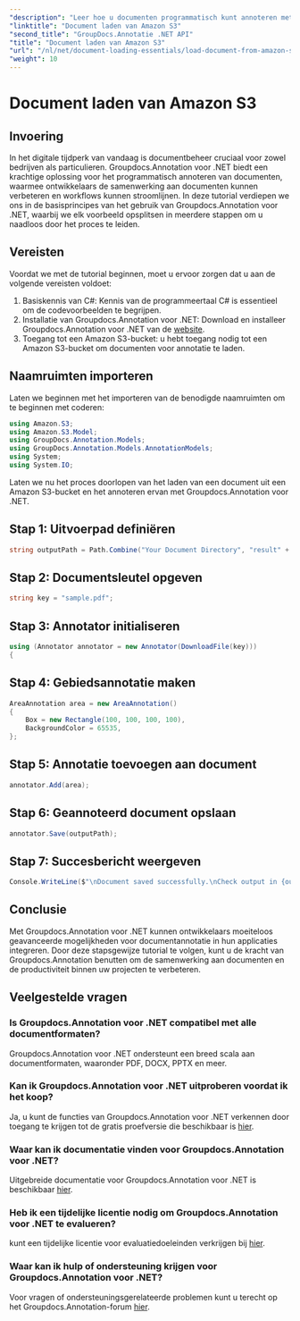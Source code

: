 ```yaml
---
"description": "Leer hoe u documenten programmatisch kunt annoteren met Groupdocs.Annotation voor .NET. Stapsgewijze handleiding voor naadloze integratie."
"linktitle": "Document laden van Amazon S3"
"second_title": "GroupDocs.Annotatie .NET API"
"title": "Document laden van Amazon S3"
"url": "/nl/net/document-loading-essentials/load-document-from-amazon-s3/"
"weight": 10
---
```


# Document laden van Amazon S3

## Invoering
In het digitale tijdperk van vandaag is documentbeheer cruciaal voor zowel bedrijven als particulieren. Groupdocs.Annotation voor .NET biedt een krachtige oplossing voor het programmatisch annoteren van documenten, waarmee ontwikkelaars de samenwerking aan documenten kunnen verbeteren en workflows kunnen stroomlijnen. In deze tutorial verdiepen we ons in de basisprincipes van het gebruik van Groupdocs.Annotation voor .NET, waarbij we elk voorbeeld opsplitsen in meerdere stappen om u naadloos door het proces te leiden.
## Vereisten
Voordat we met de tutorial beginnen, moet u ervoor zorgen dat u aan de volgende vereisten voldoet:
1. Basiskennis van C#: Kennis van de programmeertaal C# is essentieel om de codevoorbeelden te begrijpen.
2. Installatie van Groupdocs.Annotation voor .NET: Download en installeer Groupdocs.Annotation voor .NET van de [website](https://releases.groupdocs.com/annotation/net/).
3. Toegang tot een Amazon S3-bucket: u hebt toegang nodig tot een Amazon S3-bucket om documenten voor annotatie te laden.

## Naamruimten importeren
Laten we beginnen met het importeren van de benodigde naamruimten om te beginnen met coderen:

```csharp
using Amazon.S3;
using Amazon.S3.Model;
using GroupDocs.Annotation.Models;
using GroupDocs.Annotation.Models.AnnotationModels;
using System;
using System.IO;
```


Laten we nu het proces doorlopen van het laden van een document uit een Amazon S3-bucket en het annoteren ervan met Groupdocs.Annotation voor .NET.
## Stap 1: Uitvoerpad definiëren
```csharp
string outputPath = Path.Combine("Your Document Directory", "result" + Path.GetExtension("input.pdf"));
```
## Stap 2: Documentsleutel opgeven
```csharp
string key = "sample.pdf";
```
## Stap 3: Annotator initialiseren
```csharp
using (Annotator annotator = new Annotator(DownloadFile(key)))
{
```
## Stap 4: Gebiedsannotatie maken
```csharp
AreaAnnotation area = new AreaAnnotation()
{
    Box = new Rectangle(100, 100, 100, 100),
    BackgroundColor = 65535,
};
```
## Stap 5: Annotatie toevoegen aan document
```csharp
annotator.Add(area);
```
## Stap 6: Geannoteerd document opslaan
```csharp
annotator.Save(outputPath);
```
## Stap 7: Succesbericht weergeven
```csharp
Console.WriteLine($"\nDocument saved successfully.\nCheck output in {outputPath}.");
```

## Conclusie
Met Groupdocs.Annotation voor .NET kunnen ontwikkelaars moeiteloos geavanceerde mogelijkheden voor documentannotatie in hun applicaties integreren. Door deze stapsgewijze tutorial te volgen, kunt u de kracht van Groupdocs.Annotation benutten om de samenwerking aan documenten en de productiviteit binnen uw projecten te verbeteren.
## Veelgestelde vragen
### Is Groupdocs.Annotation voor .NET compatibel met alle documentformaten?
Groupdocs.Annotation voor .NET ondersteunt een breed scala aan documentformaten, waaronder PDF, DOCX, PPTX en meer.
### Kan ik Groupdocs.Annotation voor .NET uitproberen voordat ik het koop?
Ja, u kunt de functies van Groupdocs.Annotation voor .NET verkennen door toegang te krijgen tot de gratis proefversie die beschikbaar is [hier](https://releases.groupdocs.com/).
### Waar kan ik documentatie vinden voor Groupdocs.Annotation voor .NET?
Uitgebreide documentatie voor Groupdocs.Annotation voor .NET is beschikbaar [hier](https://tutorials.groupdocs.com/annotation/net/).
### Heb ik een tijdelijke licentie nodig om Groupdocs.Annotation voor .NET te evalueren?
kunt een tijdelijke licentie voor evaluatiedoeleinden verkrijgen bij [hier](https://purchase.groupdocs.com/temporary-license/).
### Waar kan ik hulp of ondersteuning krijgen voor Groupdocs.Annotation voor .NET?
Voor vragen of ondersteuningsgerelateerde problemen kunt u terecht op het Groupdocs.Annotation-forum [hier](https://forum.groupdocs.com/c/annotation/10).